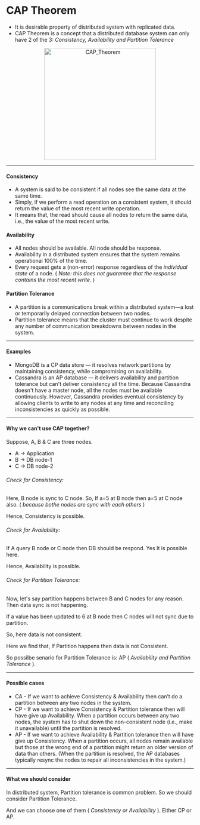 # CAP Theorem

- It is desirable property of distributed system with replicated data.
- CAP Theorem is a concept that a distributed database system can only have 2 of the 3: _Consistency, Availability and Partition Tolerance_

<p align="center"><img src="https://github-production-user-asset-6210df.s3.amazonaws.com/31778886/241996687-b520dad2-82ca-4fe4-a1c0-f1fbc9e19ef2.png?X-Amz-Algorithm=AWS4-HMAC-SHA256&X-Amz-Credential=AKIAIWNJYAX4CSVEH53A%2F20230530%2Fus-east-1%2Fs3%2Faws4_request&X-Amz-Date=20230530T141957Z&X-Amz-Expires=300&X-Amz-Signature=4d6119c535d49de16b946949cd5eb17f705a5b1d47d9e01a5e32393d6cf3c4b7&X-Amz-SignedHeaders=host&actor_id=31778886&key_id=0&repo_id=646865178" alt="CAP_Theorem" width="300px"/></p>


---


#### Consistency

- A system is said to be consistent if all nodes see the same data at the same time.
- Simply, if we perform a read operation on a consistent system, it should return the value of the most recent write operation.
- It means that, the read should cause all nodes to return the same data, i.e., the value of the most recent write.


#### Availability

- All nodes should be available. All node should be response.
- Availability in a distributed system ensures that the system remains operational 100% of the time.
- Every request gets a (non-error) response regardless of the _individual state_ of a node. ( _Note: this does not guarantee that the response contains the most recent write._ )


#### Partition Tolerance

- A partition is a communications break within a distributed system—a lost or temporarily delayed connection between two nodes.
- Partition tolerance means that the cluster must continue to work despite any number of communication breakdowns between nodes in the system.


---

#### Examples

- MongoDB is a CP data store — it resolves network partitions by maintaining consistency, while compromising on availability.
- Cassandra is an AP database — it delivers availability and partition tolerance but can't deliver consistency all the time. Because Cassandra doesn't have a master node, all the nodes must be available continuously. However, Cassandra provides eventual consistency by allowing clients to write to any nodes at any time and reconciling inconsistencies as quickly as possible.


---

#### Why we can't use CAP together?

Suppose, A, B & C are three nodes.
- A -> Application
- B -> DB node-1
- C -> DB node-2

###### Check for Consistency:

Here, B node is sync to C node.
So, If a=5 at B node then a=5 at C node also. ( _because bothe nodes are sync with each others_ )

Hence, Consistency is possible.

###### Check for Availability:

If A query B node or C node then DB should be respond. Yes It is possible here.

Hence, Availability is possible.


###### Check for Partition Tolerance:

Now, let's say partition happens between B and C nodes for any reason. Then data sync is not happening.

If a value has been updated to 6 at B node then C nodes will not sync due to partition.

So, here data is not consistent. 

Here we find that, If Partition happens then data is not Consistent.

So possilbe senario for Partition Tolerance is:  AP ( _Availability and Partition Tolerance_ ).


---

#### Possible cases

- CA - If we want to achieve Consistency & Availability then can’t do a partition between any two nodes in the system.
- CP - If we want to achieve Consistency & Partition tolerance then will have give up Availability. When a partition occurs between any two nodes, the system has to shut down the non-consistent node (i.e., make it unavailable) until the partition is resolved.
- AP - If we want to achieve Availability & Partition tolerance then will have give up Consistency. When a partition occurs, all nodes remain available but those at the wrong end of a partition might return an older version of data than others. (When the partition is resolved, the AP databases typically resync the nodes to repair all inconsistencies in the system.)


---

#### What we should consider

In distributed system, Partition tolerance is common problem.
So we should consider Partition Tolerance.

And we can choose one of them ( _Consistency or Availability_ ). Either CP or AP.